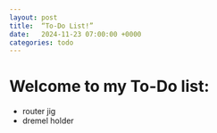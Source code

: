 ```yaml
---
layout: post
title:  “To-Do List!”
date:   2024-11-23 07:00:00 +0000
categories: todo
---
```


# Welcome to my To-Do list:

- router jig
- dremel holder